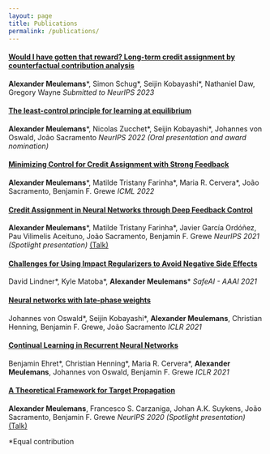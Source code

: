 ```yaml
---
layout: page
title: Publications
permalink: /publications/
---
```


#### [Would I have gotten that reward? Long-term credit assignment by counterfactual contribution analysis](https://arxiv.org/abs/2306.16803)
**Alexander Meulemans**\*, Simon Schug\*, Seijin Kobayashi\*, Nathaniel Daw, Gregory Wayne
*Submitted to NeurIPS 2023*

#### [The least-control principle for learning at equilibrium](https://arxiv.org/abs/2207.01332)
**Alexander Meulemans**\*, Nicolas Zucchet\*, Seijin Kobayashi\*, Johannes von Oswald, João Sacramento
*NeurIPS 2022 (Oral presentation and award nomination)*

#### [Minimizing Control for Credit Assignment with Strong Feedback](https://arxiv.org/abs/2204.07249)
**Alexander Meulemans**\*, Matilde Tristany Farinha\*, Maria R. Cervera\*, João Sacramento, Benjamin F. Grewe
*ICML 2022*

#### [Credit Assignment in Neural Networks through Deep Feedback Control](https://proceedings.neurips.cc/paper/2021/hash/25048eb6a33209cb5a815bff0cf6887c-Abstract.html)
**Alexander Meulemans**\*, Matilde Tristany Farinha\*, Javier García Ordóñez, Pau Vilimelis Aceituno, João Sacramento, Benjamin F. Grewe
*NeurIPS 2021 (Spotlight presentation)*
[(Talk)](https://www.youtube.com/watch?v=tktHvr81DZE)

#### [Challenges for Using Impact Regularizers to Avoid Negative Side Effects](https://arxiv.org/abs/2101.12509)
David Lindner\*, Kyle Matoba\*, **Alexander Meulemans**\*
*SafeAI - AAAI 2021*

#### [Neural networks with late-phase weights](https://arxiv.org/abs/2007.12927)
Johannes von Oswald\*, Seijin Kobayashi\*, **Alexander Meulemans**, Christian Henning, Benjamin F. Grewe, João Sacramento
*ICLR 2021*

#### [Continual Learning in Recurrent Neural Networks](https://arxiv.org/abs/2006.12109)
Benjamin Ehret\*, Christian Henning\*, Maria R. Cervera\*, **Alexander Meulemans**, Johannes von Oswald, Benjamin F. Grewe
*ICLR 2021*

#### [A Theoretical Framework for Target Propagation](https://proceedings.neurips.cc//paper/2020/hash/e7a425c6ece20cbc9056f98699b53c6f-Abstract.html)
**Alexander Meulemans**, Francesco S. Carzaniga, Johan A.K. Suykens, João Sacramento, Benjamin F. Grewe
*NeurIPS 2020 (Spotlight presentation)*
[(Talk)](https://www.youtube.com/watch?v=xFb9N4Irj40)


\*Equal contribution





